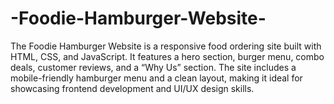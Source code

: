 # -Foodie-Hamburger-Website-
The Foodie Hamburger Website is a responsive food ordering site built with HTML, CSS, and JavaScript. It features a hero section, burger menu, combo deals, customer reviews, and a “Why Us” section. The site includes a mobile-friendly hamburger menu and a clean layout, making it ideal for showcasing frontend development and UI/UX design skills.
